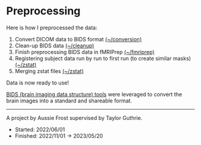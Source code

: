 # Preprocessing

Here is how I preprocessed the data:

1. Convert DICOM data to BIDS format [(~/conversion)](https://github.com/austinfroste/round_robin_person_decoding/tree/main/preprocessing/conversion)
2. Clean-up BIDS data [(~/cleanup)](https://github.com/austinfroste/round_robin_person_decoding/tree/main/preprocessing/cleanup)
3. Finish preprocessing BIDS data in fMRIPrep [(~/fmriprep)](https://github.com/austinfroste/round_robin_person_decoding/tree/main/preprocessing/fmriprep)
4. Registering subject data run by run to first run (to create similar masks) [(~/zstat)](https://github.com/austinfroste/round_robin_person_decoding/tree/main/preprocessing/zstat)
5. Merging zstat files [(~/zstat)](https://github.com/austinfroste/round_robin_person_decoding/tree/main/preprocessing/zstat)

Data is now ready to use!

[BIDS (brain imaging data structure) tools](https://bids.neuroimaging.io/benefits) were leveraged to convert the brain images into a standard and shareable format.

- - - -

A project by Aussie Frost supervised by Taylor Guthrie.
* Started: 2022/06/01
* Finished: 2022/11/01 -> 2023/05/20
